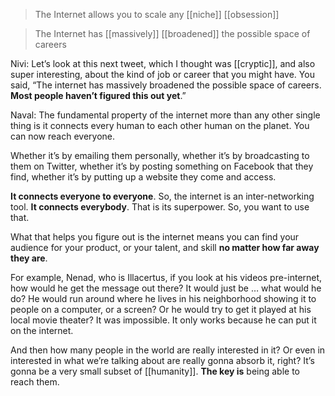 > The Internet allows you to scale any [[niche]] [[obsession]]

> The Internet has [[massively]] [[broadened]] the possible space of careers

Nivi: Let’s look at this next tweet, which I thought was [[cryptic]], and also super interesting, about the kind of job or career that you might have. 
You said, “The internet has massively broadened the possible space of careers. __Most people haven’t figured this out yet__.”

Naval: The fundamental property of the internet more than any other single thing is it connects every human to each other human on the planet. You can now reach everyone.

Whether it’s by emailing them personally, whether it’s by broadcasting to them on Twitter, whether it’s by posting something on Facebook that they find, whether it’s by putting up a website they come and access.

__It connects everyone to everyone__. So, the internet is an inter-networking tool. __It connects everybody__. That is its superpower. So, you want to use that.

What that helps you figure out is the internet means you can find your audience for your product, or your talent, and skill 
__no matter how far away they are__.

For example, Nenad, who is Illacertus, if you look at his videos pre-internet, how would he get the message out there? It would just be … what would he do? He would run around where he lives in his neighborhood showing it to people on a computer, or a screen? Or he would try to get it played at his local movie theater? It was impossible. It only works because he can put it on the internet.

And then how many people in the world are really interested in it? Or even in interested in what we’re talking about are really gonna absorb it, right? 
It’s gonna be a very small subset of [[humanity]]. __The key is__ being able to reach them.
